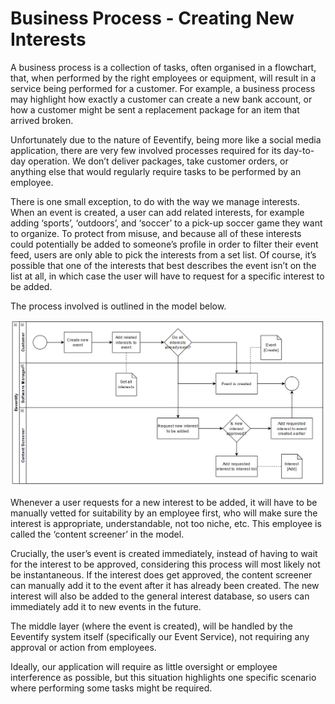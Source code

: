 # Business Process - Creating New Interests

A business process is a collection of tasks, often organised in a flowchart, that, when performed by the right employees or equipment, will result in a service being performed for a customer. For example, a business process may highlight how exactly a customer can create a new bank account, or how a customer might be sent a replacement package for an item that arrived broken.

Unfortunately due to the nature of Eeventify, being more like a social media application, there are very few involved processes required for its day-to-day operation. We don’t deliver packages, take customer orders, or anything else that would regularly require tasks to be performed by an employee.

There is one small exception, to do with the way we manage interests. When an event is created, a user can add related interests, for example adding ‘sports’, ‘outdoors’, and ‘soccer’ to a pick-up soccer game they want to organize. To protect from misuse, and because all of these interests could potentially be added to someone’s profile in order to filter their event feed, users are only able to pick the interests from a set list. Of course, it’s possible that one of the interests that best describes the event isn’t on the list at all, in which case the user will have to request for a specific interest to be added.

The process involved is outlined in the model below.

![Eeventify Business Process Model](https://github.com/FilmerApp/.github/blob/main/images/Eeventify%20Business%20Process.png)

Whenever a user requests for a new interest to be added, it will have to be manually vetted for suitability by an employee first, who will make sure the interest is appropriate, understandable, not too niche, etc. This employee is called the ‘content screener’ in the model.

Crucially, the user’s event is created immediately, instead of having to wait for the interest to be approved, considering this process will most likely not be instantaneous. If the interest does get approved, the content screener can manually add it to the event after it has already been created. The new interest will also be added to the general interest database, so users can immediately add it to new events in the future.

The middle layer (where the event is created), will be handled by the Eeventify system itself (specifically our Event Service), not requiring any approval or action from employees.

Ideally, our application will require as little oversight or employee interference as possible, but this situation highlights one specific scenario where performing some tasks might be required.
